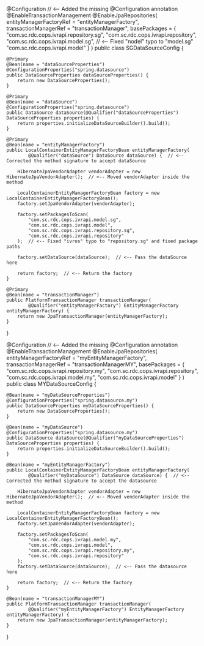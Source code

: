 @Configuration  // <-- Added the missing @Configuration annotation
@EnableTransactionManagement
@EnableJpaRepositories(
    entityManagerFactoryRef = "entityManagerFactory",
    transactionManagerRef = "transactionManager",
    basePackages = {
        "com.sc.rdc.cops.ivrapi.repository.sg",
        "com.sc.rdc.cops.ivrapi.repository",
        "com.sc.rdc.cops.ivrapi.model.sg",  // <-- Fixed "nodel" typo to "model.sg"
        "com.sc.rdc.cops.ivrapi.model"
    }
)
public class SGDataSourceConfig {

    @Primary
    @Bean(name = "dataSourceProperties")
    @ConfigurationProperties("spring.datasource")
    public DataSourceProperties dataSourceProperties() {
        return new DataSourceProperties();
    }

    @Primary
    @Bean(name = "dataSource")
    @ConfigurationProperties("spring.datasource")
    public DataSource dataSource(@Qualifier("dataSourceProperties") DataSourceProperties properties) {
        return properties.initializeDataSourceBuilder().build();
    }

    @Primary
    @Bean(name = "entityManagerFactory")
    public LocalContainerEntityManagerFactoryBean entityManagerFactory(
            @Qualifier("dataSource") DataSource dataSource) {  // <-- Corrected the method signature to accept dataSource

        HibernateJpaVendorAdapter vendorAdapter = new HibernateJpaVendorAdapter();  // <-- Moved vendorAdapter inside the method

        LocalContainerEntityManagerFactoryBean factory = new LocalContainerEntityManagerFactoryBean();
        factory.setJpaVendorAdapter(vendorAdapter);

        factory.setPackagesToScan(
            "com.sc.rdc.cops.ivrapi.model.sg",
            "com.sc.rdc.cops.ivrapi.model",
            "com.sc.rdc.cops.ivrapi.repository.sg",
            "com.sc.rdc.cops.ivrapi.repository"
        );  // <-- Fixed "ivros" typo to "repository.sg" and fixed package paths

        factory.setDataSource(dataSource);  // <-- Pass the dataSource here

        return factory;  // <-- Return the factory
    }

    @Primary
    @Bean(name = "transactionManager")
    public PlatformTransactionManager transactionManager(
            @Qualifier("entityManagerFactory") EntityManagerFactory entityManagerFactory) {
        return new JpaTransactionManager(entityManagerFactory);
    }
}




@Configuration   // <-- Added the missing @Configuration annotation
@EnableTransactionManagement
@EnableJpaRepositories(
    entityManagerFactoryRef = "myEntityManagerFactory",
    transactionManagerRef = "transactionManagerMY",
    basePackages = {
        "com.sc.rdc.cops.ivrapi.repository.my",
        "com.sc.rdc.cops.ivrapi.repository",
        "com.sc.rdc.cops.ivrapi.model.my",
        "com.sc.rdc.cops.ivrapi.model"
    }
)
public class MYDataSourceConfig {

    @Bean(name = "myDataSourceProperties")
    @ConfigurationProperties("spring.datasource.my")
    public DataSourceProperties myDataSourceProperties() {
        return new DataSourceProperties();
    }

    @Bean(name = "myDataSource")
    @ConfigurationProperties("spring.datasource.my")
    public DataSource dataSource(@Qualifier("myDataSourceProperties") DataSourceProperties properties) {
        return properties.initializeDataSourceBuilder().build();
    }

    @Bean(name = "myEntityManagerFactory")
    public LocalContainerEntityManagerFactoryBean entityManagerFactory(
            @Qualifier("myDataSource") DataSource dataSource) {  // <-- Corrected the method signature to accept the datasource

        HibernateJpaVendorAdapter vendorAdapter = new HibernateJpaVendorAdapter();  // <-- Moved vendorAdapter inside the method

        LocalContainerEntityManagerFactoryBean factory = new LocalContainerEntityManagerFactoryBean();
        factory.setJpaVendorAdapter(vendorAdapter);

        factory.setPackagesToScan(
            "com.sc.rdc.cops.ivrapi.model.my",
            "com.sc.rdc.cops.ivrapi.model",
            "com.sc.rdc.cops.ivrapi.repository.my",
            "com.sc.rdc.cops.ivrapi.repository"
        );
        factory.setDataSource(dataSource);  // <-- Pass the datasource here

        return factory;  // <-- Return the factory
    }

    @Bean(name = "transactionManagerMY")
    public PlatformTransactionManager transactionManager(
            @Qualifier("myEntityManagerFactory") EntityManagerFactory entityManagerFactory) {
        return new JpaTransactionManager(entityManagerFactory);
    }
}

